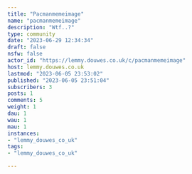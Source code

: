 ```yaml
---
title: "Pacmanmemeimage" 
name: "pacmanmemeimage"
description: "Wtf..?"
type: community
date: "2023-06-29 12:34:34"
draft: false
nsfw: false
actor_id: "https://lemmy.douwes.co.uk/c/pacmanmemeimage"
host: lemmy.douwes.co.uk
lastmod: "2023-06-05 23:53:02"
published: "2023-06-05 23:51:04"
subscribers: 3
posts: 1
comments: 5
weight: 1
dau: 1
wau: 1
mau: 1
instances:
- "lemmy_douwes_co_uk"
tags: 
- "lemmy_douwes_co_uk"

---
```

